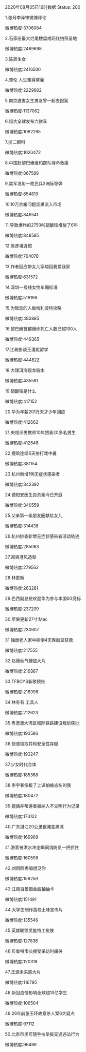 2020年08月05日16时数据
Status: 200

1.张月李泽锋微博评论

微博热度:3706084

2.石家庄最大烂尾楼盘成网红拍照圣地

微博热度:2469698

3.陈辰生女

微博热度:2416500

4.邓伦 人生难得窝囊

微博热度:2229682

5.南京遇害女生男友曾一起去报案

微博热度:1137062

6.恒大全球发布六款车

微博热度:1082265

7.浙二眼科

微博热度:1020472

8.中国赴黎巴嫩维和部队待命救援

微博热度:867589

9.美军发射一枚民兵3洲际导弹

微博热度:854810

10.10万余箱问题坚果流入市场

微博热度:849541

11.导致爆炸的2750吨硝酸铵堆放了6年

微博热度:848585

12.吴彦祖近照

微博热度:764078

13.作者回应带女儿穿越回我爱我家

微博热度:631572

14.深圳一号线女性车厢标语

微博热度:518196

15.为暗恋的人做哈利波特攻略

微博热度:483895

16.黎巴嫩首都爆炸死亡人数已超100人

微博热度:449365

17.江疏影谈王漫妮留学

微博热度:444822

18.大理洱海现龙吸水

微博热度:435581

19.硝酸铵是什么

微博热度:417152

20.华为年薪201万天才少年回应

微博热度:412662

21.央视评男教师10年猥亵20多名男生

微博热度:412646

22.鹿晗连续6天拍打戏中暑

微博热度:381154

23.杭州新增1例无症状感染者

微博热度:342392

24.德阳安医生自杀案今日开庭

微博热度:340559

25.父亲第一条朋友圈献给女儿

微博热度:314438

26.杭州排查新增无症状感染者活动轨迹

微博热度:285063

27.郑爽港风造型

微博热度:279562

28.林更新

微博热度:263281

29.巴西副总统欢迎华为参与本国5G竞标

微博热度:237209

30.苹果更新27寸iMac

微博热度:230607

31.独居老人家中摔倒4天靠敲盆获救

微博热度:217555

32.赵薇仙气朦胧大片

微博热度:216887

33.TFBOYS新歌预告

微博热度:216096

34.林有有 工具人

微博热度:212623

35.粤港澳大湾区城际铁路建设规划获批

微博热度:193586

36.快递柜取件码安全性存疑

微博热度:193247

37.少女时代合体

微博热度:185368

38.李宇春像极了上课怕被点名的我

微博热度:180472

39.擅摘并蒂莲者被纳入不文明行为记录

微博热度:173122

40.广东湛江20公里银滩变黑滩

微博热度:169989

41.游客被洪水冲走瞬间消防员一把抓住

微博热度:160598

42.刘雨昕再唱想见你

微博热度:156259

43.江南百景图金画轴抽卡

微博热度:151491

44.大学生制作高校土味宣传片

微博热度:135546

45.英雄联盟灵能特工皮肤

微博热度:127836

46.贝鲁特市长接受采访时痛哭

微博热度:120318

47.王源未来感大片

微博热度:116795

48.新冠疫情影响全球超10亿学生

微博热度:106504

49.26年前张玉环故意杀人案6大疑点

微博热度:97112

50.北京市民可随手拍举报交通违法行为

微博热度:96469

